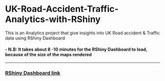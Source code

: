 # UK-Road-Accident-Traffic-Analytics-with-RShiny
This is an Analytics project that give insights into UK Road accident &amp; Traffic data using RShiny Dashboard


#### - N.B: It takes about 8 -10 minutes for the RShiny Dashboard to load, because of the size of the maps rendered
-----------------------------------------------------------------------------------------------------------------------
### [RShiny Dashboard link](https://r2p6eu-adeniyi-adeboye.shinyapps.io/shinyyapp/?_ga=2.87322008.1664107995.1638545186-1694532827.1638545186)
